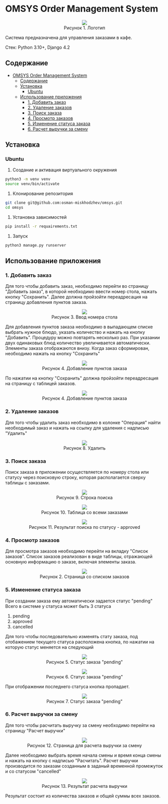 # OMSYS Order Management System

<p style="text-align: center;">
<img src="documentation/logo.svg"><br>Рисунок 1. Логотип
</p>
Система предназначена для управления заказами в кафе.

Стек: Python 3.10+, Django 4.2

## Содержание
- [OMSYS Order Management System](#omsys-order-management-system)
  - [Содержание](#содержание)
  - [Установка](#установка)
    - [Ubuntu](#ubuntu)
  - [Использование приложения](#использование-приложения)
    - [1. Добавить заказ](#1-добавить-заказ)
    - [2. Удаление заказов](#2-удаление-заказов)
    - [3. Поиск заказа](#3-поиск-заказа)
    - [4. Просмотр заказов](#4-просмотр-заказов)
    - [5. Изменение статуса заказа](#5-изменение-статуса-заказа)
    - [6. Расчет выручки за смену](#6-расчет-выручки-за-смену)
## Установка
### Ubuntu
1. Создание и активация виртуального окружения
```bash
python3 -m venv venv
source venv/bin/activate
```
1. Клонирование репозитория
```bash
git clone git@github.com:osman-miskhodzhev/omsys.git
cd omsys
```
1. Установка зависимостей
```bash
pip install -r requairements.txt
```
1. Запуск
```bash
python3 manage.py runserver
```

## Использование приложения
### 1. Добавить заказ
Для того чтобы добавить заказ, необходимо перейти во страницу "Добавить заказ", в которой необходимо ввести номер стола, нажать кнопку "Сохранить". Далее должна пройзойти переадресация на страницу добавления пунктов заказа.
<p style="text-align: center;">
<img align='center' src="documentation/2.order_add_table_num.png"><br>Рисунок 3. Ввод номера стола
</p>

Для добавления пунктов заказа необходимо в выпадающем списке выбрать нужное блюдо, указать количество и нажать на кнопку "Добавить". Процедуру можно повтарять несколько раз. При указании двух одинаковых блюд количество увеличивается автоматически. Элементы заказа отображаются внизу. Когда заказ сформирован, необходимо нажать на кнопку "Сохранить" 

<p style="text-align: center;">
<img src="documentation/3.order_add_items_add.png"><br>Рисунок 4. Добавление пунктов заказа
</p>

По нажатии на кнопку "Сохранить" должна пройзойти переадресация на страницу с таблицей заказов.

<p style="text-align: center;">
<img src="documentation/4.orders_add_orders_list.png"><br>Рисунок 4. Добавление пунктов заказа
</p>

### 2. Удаление заказов
Для того чтобы удалить заказ необходимо в колонке "Операция" найти необходимый заказ и нажать на ссылку для удаления с надписью "Удалить"

<p style="text-align: center;">
<img src="documentation/delete.png"><br>Рисунок 8. Удалить
</p>

### 3. Поиск заказа
Поиск заказа в приложении осуществляется по номеру стола или статусу через поисковую строку, которая располагается сверху таблицы с заказами.

<p style="text-align: center;">
<img src="documentation/search.png"><br>Рисунок 9. Строка поиска
</p>

<p style="text-align: center;">
<img src="documentation/search_order_list.png"><br>Рисунок 10. Таблица со всеми заказами
</p>

<p style="text-align: center;">
<img src="documentation/search_table_number.png"><br>Рисунок 11. Результат поиска по статусу - approved
</p>

### 4. Просмотр заказов
Для просмотра заказов необходимо перейти на вкладку "Список заказов". Список заказов реализован в виде таблицы, отражающей основную информацию о заказе, включая элементы заказа. 
<p style="text-align: center;">
<img src="documentation/start.png"><br>Рисунок 2. Страница со списком заказов
</p>

### 5. Изменение статуса заказа
При создании заказа ему автоматически задается статус "pending"
Всего в системе у статуса может быть 3 статуса
1. pending
2. approved
3. cancelled

Для того чтобы последовательно изменять стату заказа, под отобажением текущего статуса расположена кнопка, по нажатии на которую статус меняется на следующий
<p style="text-align: center;">
<img align='center' src="documentation/status_pending.png"><br>Рисунок 5. Статус заказа "pending"
</p>

<p style="text-align: center;">
<img align='center' src="documentation/status_approved.png"><br>Рисунок 6. Статус заказа "pending"
</p>
При отображении последнего статуса кнопка пропадает.

<p style="text-align: center;">
<img align='center' src="documentation/status_cancelled.png"><br>Рисунок 7. Статус заказа "pending"
</p>

### 6. Расчет выручки за смену
Для того чтобы расчитать выручку за смену необходимо перейти на страницу "Расчет выручки"

<p style="text-align: center;">
<img align='center' src="documentation/revenue.png"><br>Рисунок 12. Страница для расчета выручки за смену
</p>

Далее необходимо выбрать время начала смены и время конца смены и нажать на кнопку с надписью "Расчитать". Расчет выручки производится по заказам созданным в заданый временной промежуток и со статусом "cancelled"

<p style="text-align: center;">
<img align='center' src="documentation/revenue_result.png"><br>Рисунок 13. Результат расчета выручки
</p>

Результат состоит из количества заказов и общей суммы всех заказов.
